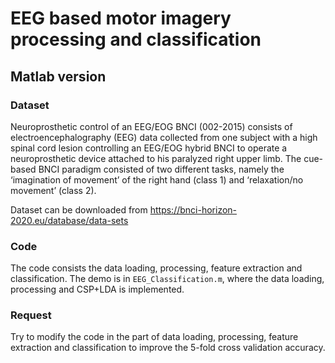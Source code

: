 # EEG based motor imagery processing and classification

## Matlab version

### Dataset

Neuroprosthetic control of an EEG/EOG BNCI (002-2015) consists of electroencephalography (EEG) data collected from one subject with a high spinal cord lesion controlling an EEG/EOG hybrid BNCI to operate a neuroprosthetic device attached to his paralyzed right upper limb. The cue-based BNCI paradigm consisted of two different tasks, namely the ‘imagination of movement’ of the right hand (class 1) and ‘relaxation/no movement’ (class 2).

Dataset can be downloaded from https://bnci-horizon-2020.eu/database/data-sets

### Code

The code consists the data loading, processing, feature extraction and classification. The demo is in ```EEG_Classification.m```, where the data loading, processing and CSP+LDA is implemented.

### Request

Try to modify the code in the part of data loading, processing, feature extraction and classification to improve the 5-fold cross validation accuracy.

